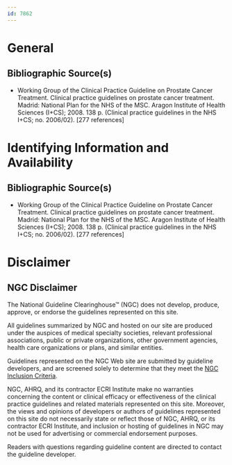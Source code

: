 ```yaml
---
id: 7862
---
```


# General

## Bibliographic Source(s)

- Working Group of the Clinical Practice Guideline on Prostate Cancer Treatment. Clinical practice guidelines on prostate cancer treatment. Madrid: National Plan for the NHS of the MSC. Aragon Institute of Health Sciences (I+CS); 2008. 138 p. (Clinical practice guidelines in the NHS I+CS; no. 2006/02). [277 references]

# Identifying Information and Availability

## Bibliographic Source(s)

- Working Group of the Clinical Practice Guideline on Prostate Cancer Treatment. Clinical practice guidelines on prostate cancer treatment. Madrid: National Plan for the NHS of the MSC. Aragon Institute of Health Sciences (I+CS); 2008. 138 p. (Clinical practice guidelines in the NHS I+CS; no. 2006/02). [277 references]

# Disclaimer

## NGC Disclaimer

The National Guideline Clearinghouse™ (NGC) does not develop, produce, approve, or endorse the guidelines represented on this site.

All guidelines summarized by NGC and hosted on our site are produced under the auspices of medical specialty societies, relevant professional associations, public or private organizations, other government agencies, health care organizations or plans, and similar entities.

Guidelines represented on the NGC Web site are submitted by guideline developers, and are screened solely to determine that they meet the [NGC Inclusion Criteria](/help-and-about/summaries/inclusion-criteria).

NGC, AHRQ, and its contractor ECRI Institute make no warranties concerning the content or clinical efficacy or effectiveness of the clinical practice guidelines and related materials represented on this site. Moreover, the views and opinions of developers or authors of guidelines represented on this site do not necessarily state or reflect those of NGC, AHRQ, or its contractor ECRI Institute, and inclusion or hosting of guidelines in NGC may not be used for advertising or commercial endorsement purposes.

Readers with questions regarding guideline content are directed to contact the guideline developer.

